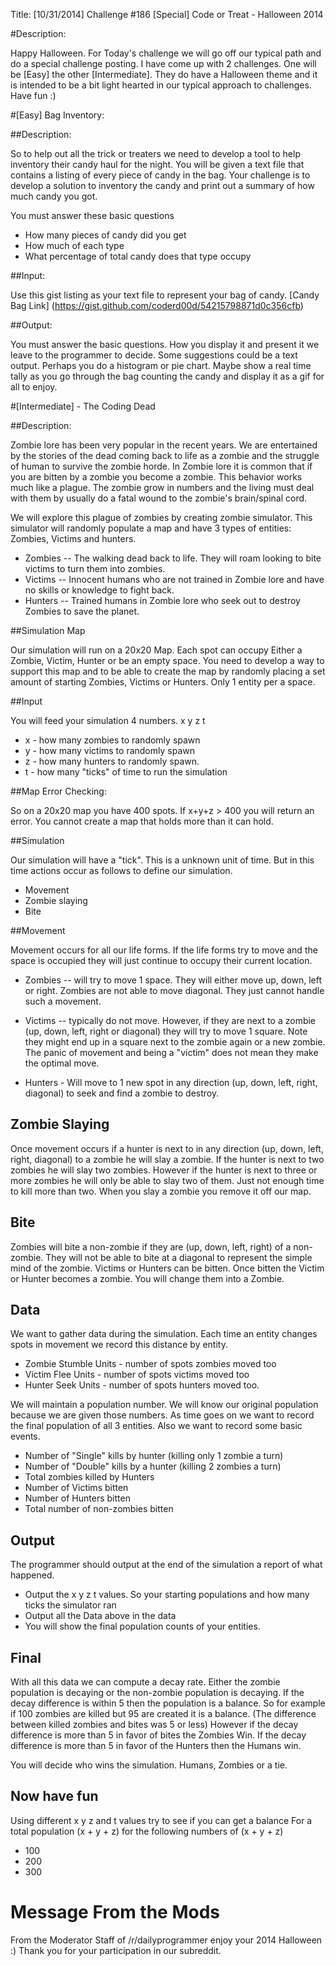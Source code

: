 Title: [10/31/2014] Challenge #186 [Special] Code or Treat - Halloween 2014

#Description:

Happy Halloween. For Today's challenge we will go off our typical path and do a special challenge posting. I have come up with 2 challenges. One will be [Easy] the other [Intermediate]. They do have a Halloween theme and it is intended to be a bit light hearted in our typical approach to challenges. Have fun :)

#[Easy] Bag Inventory:

##Description:

So to help out all the trick or treaters we need to develop a tool to help inventory their candy haul for the night. You will be given a text file that contains a listing of every piece of candy in the bag. Your challenge is to develop a solution to inventory the candy and print out a summary of how much candy you got.

You must answer these basic questions

* How many pieces of candy did you get
* How much of each type
* What percentage of total candy does that type occupy

##Input:

Use this gist listing as your text file to represent your bag of candy.
[Candy Bag Link] (https://gist.github.com/coderd00d/54215798871d0c356cfb)

##Output: 

You must answer the basic questions. How you display it and present it we leave to the programmer to decide. Some suggestions could be a text output. Perhaps you do a histogram or pie chart. Maybe show a real time tally as you go through the bag counting the candy and display it as a gif for all to enjoy.

#[Intermediate] - The Coding Dead

##Description:

Zombie lore has been very popular in the recent years. We are entertained by the stories of the dead coming back to life as a zombie and the struggle of human to survive the zombie horde. In Zombie lore it is common that if you are bitten by a zombie you become a zombie. This behavior works much like a plague. The zombie grow in numbers and the living must deal with them by usually do a fatal wound to the zombie's brain/spinal cord. 

We will explore this plague of zombies by creating  zombie simulator. This simulator will randomly populate a map and have 3 types of entities: Zombies, Victims and hunters.

* Zombies -- The walking dead back to life. They will roam looking to bite victims to turn them into zombies.
* Victims -- Innocent humans who are not trained in Zombie lore and have no skills or knowledge to fight back.
* Hunters -- Trained humans in Zombie lore who seek out to destroy Zombies to save the planet.

##Simulation Map

Our simulation will run on a 20x20 Map. Each spot can occupy Either a Zombie, Victim, Hunter or be an empty space. You need to develop a way to support this map and to be able to create the map by randomly placing a set amount of starting Zombies, Victims or Hunters. Only 1 entity per a space.

##Input

You will feed your simulation 4 numbers. x y z t

* x - how many zombies to randomly spawn
* y - how many victims to randomly spawn
* z - how many hunters to randomly spawn.
* t - how many "ticks" of time to run the simulation

##Map Error Checking:

So on a 20x20 map you have 400 spots. If x+y+z > 400 you will return an error. You cannot create a map that holds more than it can hold.

##Simulation

Our simulation will have a "tick". This is a unknown unit of time. But in this time actions occur as follows to define our simulation.

* Movement
* Zombie slaying
* Bite

##Movement

Movement occurs for all our life forms. If the life forms try to move and the space is occupied they will just continue to occupy their current location.

* Zombies -- will try to move 1 space. They will either move up, down, left or right. Zombies are not able to move diagonal. They just cannot handle such a movement.

* Victims -- typically do not move. However, if they are next to a zombie (up, down, left, right or diagonal) they will try to move 1 square. Note they might end up in a square next to the zombie again or a new zombie. The panic of movement and being a "victim" does not mean they make the optimal move.

* Hunters - Will move to 1 new spot in any direction (up, down, left, right, diagonal) to seek and find a zombie to destroy.

## Zombie Slaying

Once movement occurs if a hunter is next to in any direction (up, down, left, right, diagonal) to a zombie he will slay a zombie. If the hunter is next to two zombies he will slay two zombies. However if the hunter is next to three or more zombies he will only be able to slay two of them. Just not enough time to kill more than two. When you slay a zombie you remove it off our map.

## Bite

Zombies will bite a non-zombie if they are (up, down, left, right) of a non-zombie. They will not be able to bite at a diagonal to represent the simple mind of the zombie. Victims or Hunters can be bitten. Once bitten the Victim or Hunter becomes a zombie. You will change them into a Zombie. 

## Data

We want to gather data during the simulation. Each time an entity changes spots in movement we record this distance by entity.

* Zombie Stumble Units - number of spots zombies moved too
* Victim Flee Units - number of spots victims moved too
* Hunter Seek Units - number of spots hunters moved too.

We will maintain a population number. We will know our original population because we are given those numbers.
As time goes on we want to record the final population of all 3 entities. Also we want to record some basic events.

* Number of "Single" kills by hunter (killing only 1 zombie a turn)
* Number of "Double" kills by a hunter (killing 2 zombies a turn)
* Total zombies killed by Hunters
* Number of Victims bitten
* Number of Hunters bitten
* Total number of non-zombies bitten

## Output

The programmer should output at the end of the simulation a report of what happened.

* Output the x y z t values. So your starting populations and how many ticks the simulator ran
* Output all the Data above in the data
* You will show the final population counts of your entities. 

## Final

With all this data we can compute a decay rate. Either the zombie population is decaying or the non-zombie population is decaying. If the decay difference is within 5 then the population is a balance. So for example if 100 zombies are killed but 95 are created it is a balance. (The difference between killed zombies and bites was 5 or less) However if the decay difference is more than 5 in favor of bites the Zombies Win. If the decay difference is more than 5 in favor of the Hunters then the Humans win. 

You will decide who wins the simulation. Humans, Zombies or a tie.

## Now have fun

Using different x y z and t values try to see if you can get a balance For a total population (x + y + z) for the following numbers of (x + y + z)

* 100
* 200
* 300

# Message From the Mods

From the Moderator Staff of /r/dailyprogrammer enjoy your 2014 Halloween :) Thank you for your participation in our subreddit.

